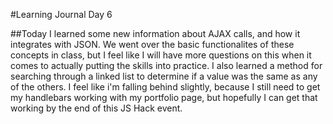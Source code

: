 #Learning Journal Day 6

##Today I learned some new information about AJAX calls, and how it integrates with JSON.  We went over the basic functionalites of these concepts in class, but I feel like I will have more questions on this when it comes to actually putting the skills into practice.  I also learned a method for searching through a linked list to determine if a value was the same as any of the others.  I feel like i'm falling behind slightly, because I still need to get my handlebars working with my portfolio page, but hopefully I can get that working by the end of this JS Hack event.
